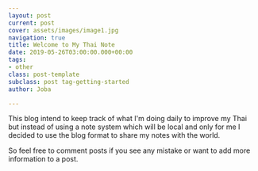 ```yaml
---
layout: post
current: post
cover: assets/images/image1.jpg
navigation: true
title: Welcome to My Thai Note
date: 2019-05-26T03:00:00.000+00:00
tags:
- other
class: post-template
subclass: post tag-getting-started
author: Joba

---
```

This blog intend to keep track of what I'm doing daily to improve my Thai but instead of using a note system which will be local and only for me I decided to use the blog format to share my notes with the world.

So feel free to comment posts if you see any mistake or want to add more information to a post.